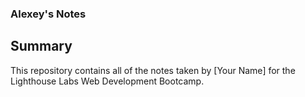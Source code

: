 ### Alexey's Notes
## Summary 

This repository contains all of the notes taken by [Your Name] for the Lighthouse Labs Web Development Bootcamp.
